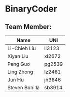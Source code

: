 # BinaryCoder

## Team Member:
| Name          | UNI        |
|---------------|------------|
|Li-Chieh Liu   |   ll3123   |
| Xiyan Liu     |   xl2672   |
| Peng Guo      |   pg2539   |
| Ling Zhong    |  lz2461    |
| Jun Hu        |   jh3846   |
|Steven Bonilla |   sb3914   |

##
